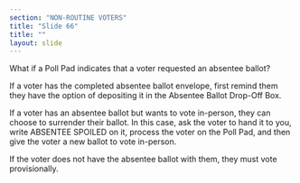 ```yaml
---
section: "NON-ROUTINE VOTERS"
title: "Slide 66"
title: ""
layout: slide
---
```


What if a Poll Pad indicates that a voter requested an absentee ballot?

If a voter has the completed absentee ballot envelope, first remind them they have the option of depositing it in the Absentee Ballot Drop-Off Box.

If a voter has an absentee ballot but wants to vote in-person, they can choose to surrender their ballot. In this case, ask the voter to hand it to you, write ABSENTEE SPOILED on it, process the voter on the Poll Pad, and then give the voter a new ballot to vote in-person.

If the voter does not have the absentee ballot with them, they must vote provisionally.




